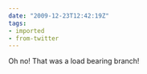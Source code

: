 ```yaml
---
date: "2009-12-23T12:42:19Z"
tags:
- imported
- from-twitter
---
```

Oh no! That was a load bearing branch!
